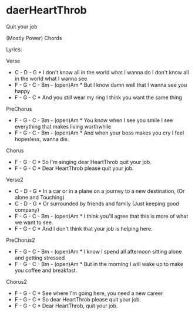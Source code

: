 # daerHeartThrob
Quit your job

(Mostly Power) Chords


Lyrics:

Verse
* C - D - G *
I don't know all in the world what I wanna do
I don't know all in the world what I wanna see
* F - G - C - Bm - (open)Am *
But I know damn well that I wanna see you happy
* F - G - C *
And you still wear my ring
I think you want the same thing

PreChorus
* F - G - C - Bm - (open)Am *
You know when I see you smile
I see everything that makes living worthwhile
* F - G - C - Bm - (open)Am *
And when your boss makes you cry
I feel hopesless, wanna die.

Chorus
* F - G - C *
So I'm singing dear HeartThrob quit your job.
* F - G - C *
Dear HeartThrob please quit your job.

Verse2
* C - D - G *
In a car or in a plane on a journey to a new destination,
(Or alone and Touching)
* C - D - G *
Or surrounded by friends and family
(Just keeping good company)
* F - G - C - Bm - (open)Am *
I think you'll agree that this is more of what we want to see.
* F - G - C *
And I don't think that your job is helping here.

PreChorus2
* F - G - C - Bm - (open)Am *
I know I spend all afternoon sitting alone and getting stressed
* F - G - C - Bm - (open)Am *
But in the morning I will wake up to make you coffee and breakfast.

Chorus2
* F - G - C *
See where I'm going here, you need a new career
* F - G - C *
So dear HeartThrob please quit your job.
* F - G - C *
Dear HeartThrob, quit your job.
